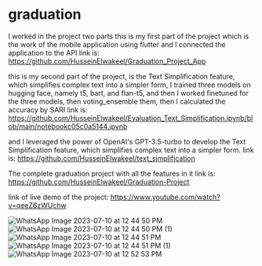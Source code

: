 # graduation

I worked in the project two parts this is my first part of the project which is the work of the mobile application using flutter and I connected the application to the API 
link is: https://github.com/HusseinElwakeel/Graduation_Project_App

this is my second part of the project, is the Text Simplification feature, which simplifies complex text into a simpler form, I trained three models on hugging face,
namely t5, bart, and flan-t5, and then I worked finetuned for the three models, then voting_ensemble them, then I calculated the accuracy by SARI
link is: https://github.com/HusseinElwakeel/Evaluation_Text_Simplification.ipynb/blob/main/notebookc05c0a5144.ipynb

and I leveraged the power of OpenAI's GPT-3.5-turbo to develop the Text Simplification feature, which simplifies complex text into a simpler form.
link is: https://github.com/HusseinElwakeel/text_simplification

The complete graduation project with all the features in it link is: https://github.com/HusseinElwakeel/Graduation-Project

link of live demo of the project: https://www.youtube.com/watch?v=qeeZ6zWUchw


![WhatsApp Image 2023-07-10 at 12 44 50 PM](https://github.com/HusseinElwakeel/Graduation_Project_App/assets/71234180/76c8abd0-c089-45fd-86f4-c69a12a3a335)
![WhatsApp Image 2023-07-10 at 12 44 50 PM (1)](https://github.com/HusseinElwakeel/Graduation_Project_App/assets/71234180/ed2055d5-8ebf-4d06-84eb-438a2ec7e5c1)
![WhatsApp Image 2023-07-10 at 12 44 51 PM](https://github.com/HusseinElwakeel/Graduation_Project_App/assets/71234180/acb1f2a5-08aa-4bd0-869a-da6ad7ff4010)
![WhatsApp Image 2023-07-10 at 12 44 51 PM (1)](https://github.com/HusseinElwakeel/Graduation_Project_App/assets/71234180/e7842aed-82f1-4eaa-8de4-3a7ffd49644e)
![WhatsApp Image 2023-07-10 at 12 52 53 PM](https://github.com/HusseinElwakeel/Graduation_Project_App/assets/71234180/973291e9-5b8f-4ca3-af32-5ab30fb7653d)

